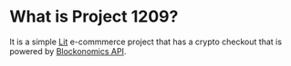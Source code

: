 # What is Project 1209?

It is a simple [Lit](https://lit.dev) e-commmerce project that has a crypto checkout that is powered by [Blockonomics API](https://www.blockonomics.co/views/api.html).

